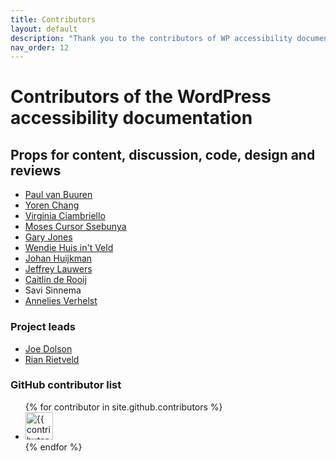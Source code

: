 ```yaml
---
title: Contributors
layout: default
description: "Thank you to the contributors of WP accessibility documentation"
nav_order: 12
---
```


#  Contributors of the WordPress accessibility documentation

## Props for content, discussion, code, design and reviews

- [Paul van Buuren](https://wbvb.nl/)
- [Yoren Chang](https://github.com/yoren)
- [Virginia Ciambriello](https://profiles.wordpress.org/virginiaciambriello/)
- [Moses Cursor Ssebunya](https://profiles.wordpress.org/mosescursor/)
- [Gary Jones](https://garyjones.io/)
- [Wendie Huis in't Veld](https://wendiehuisintveld.nl/)
- [Johan Huijkman](https://www.linkedin.com/in/johanhuijkman/)
- [Jeffrey Lauwers](https://www.linkedin.com/in/jeffreylauwers/)
- [Caitlin de Rooij](https://www.caitlinderooij.com/)
- Savi Sinnema
- [Annelies Verhelst](https://linkedin.com/in/anneliesverhelst)

### Project leads
- [Joe Dolson](https://joedolson.com)
- [Rian Rietveld](https://rianrietveld.com)

### GitHub contributor list

<ul class="list-style-none">
{% for contributor in site.github.contributors %}
  <li class="d-inline-block mr-1">
     <a href="{{ contributor.html_url }}"><img src="{{ contributor.avatar_url }}" width="44" height="44" alt="{{ contributor.login }}"></a>
  </li>
{% endfor %}
</ul>
